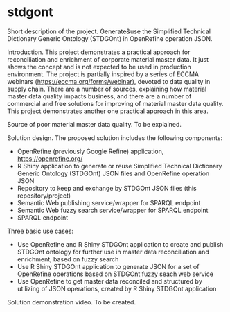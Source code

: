 # stdgont
Short description of the project.
Generate&use the Simplified Technical Dictionary Generic Ontology (STDGOnt) in OpenRefine operation JSON.

Introduction.
This project demonstrates a practical approach for reconciliation and enrichment of corporate material master data.
It just shows the concept and is not expected to be used in production environment.
The project is partially inspired by a series of ECCMA webinars (https://eccma.org/forms/webinar), devoted to data quality in supply chain.
There are a number of sources, explaining how material master data quality impacts business, 
and there are a number of commercial and free solutions for improving of material master data quality.
This project demonstrates another one practical approach in this area.

Source of poor material master data quality.
To be explained.

Solution design.
The proposed solution includes the following components:
- OpenRefine (previously Google Refine) application, https://openrefine.org/
- R Shiny application to generate or reuse Simplified Technical Dictionary Generic Ontology (STDGOnt) JSON files and OpenRefine operation JSON 
- Repository to keep and exchange by STDGOnt JSON files (this repository/project)
- Semantic Web publishing service/wrapper for SPARQL endpoint
- Semantic Web fuzzy search service/wrapper for SPARQL endpoint
- SPARQL endpoint

Three basic use cases:
- Use OpenRefine and R Shiny STDGOnt application to create and publish STDGOnt ontology for further use in master data reconciliation and enrichment, based on fuzzy search
- Use R Shiny STDGOnt application to generate JSON for a set of OpenRefine operations based on STDGOnt fuzzy seach web service
- Use OpenRefine to get master data reconciled and structured by utilizing of JSON operations, created by R Shiny STDGOnt application

Solution demonstration video.
To be created.
